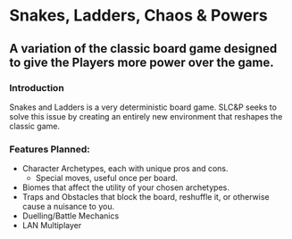 # Snakes, Ladders, Chaos & Powers
## A variation of the classic board game designed to give the Players more power over the game.
### Introduction

Snakes and Ladders is a very deterministic board game. SLC&P seeks to solve this issue by creating an entirely new environment that reshapes the classic game.

### Features Planned:
* Character Archetypes, each with unique pros and cons.
 	* Special moves, useful once per board.
* Biomes that affect the utility of your chosen archetypes.
* Traps and Obstacles that block the board, reshuffle it, or otherwise cause a nuisance to you. 
* Duelling/Battle Mechanics
* LAN Multiplayer
